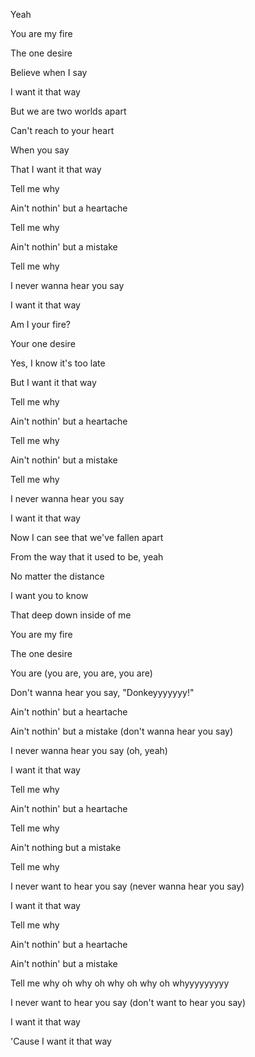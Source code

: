 Yeah

You are my fire

The one desire

Believe when I say

I want it that way

But we are two worlds apart

Can't reach to your heart

When you say

That I want it that way

Tell me why

Ain't nothin' but a heartache

Tell me why

Ain't nothin' but a mistake

Tell me why

I never wanna hear you say

I want it that way

Am I your fire?

Your one desire

Yes, I know it's too late

But I want it that way

Tell me why

Ain't nothin' but a heartache

Tell me why

Ain't nothin' but a mistake

Tell me why

I never wanna hear you say

I want it that way

Now I can see that we've fallen apart

From the way that it used to be, yeah

No matter the distance

I want you to know

That deep down inside of me

You are my fire

The one desire

You are (you are, you are, you are)

Don't wanna hear you say, "Donkeyyyyyyy!"

Ain't nothin' but a heartache

Ain't nothin' but a mistake (don't wanna hear you say)

I never wanna hear you say (oh, yeah)

I want it that way

Tell me why

Ain't nothin' but a heartache

Tell me why

Ain't nothing but a mistake

Tell me why

I never want to hear you say (never wanna hear you say)

I want it that way

Tell me why

Ain't nothin' but a heartache

Ain't nothin' but a mistake

Tell me why oh why oh why oh why oh whyyyyyyyyy

I never want to hear you say (don't want to hear you say)

I want it that way

'Cause I want it that way

